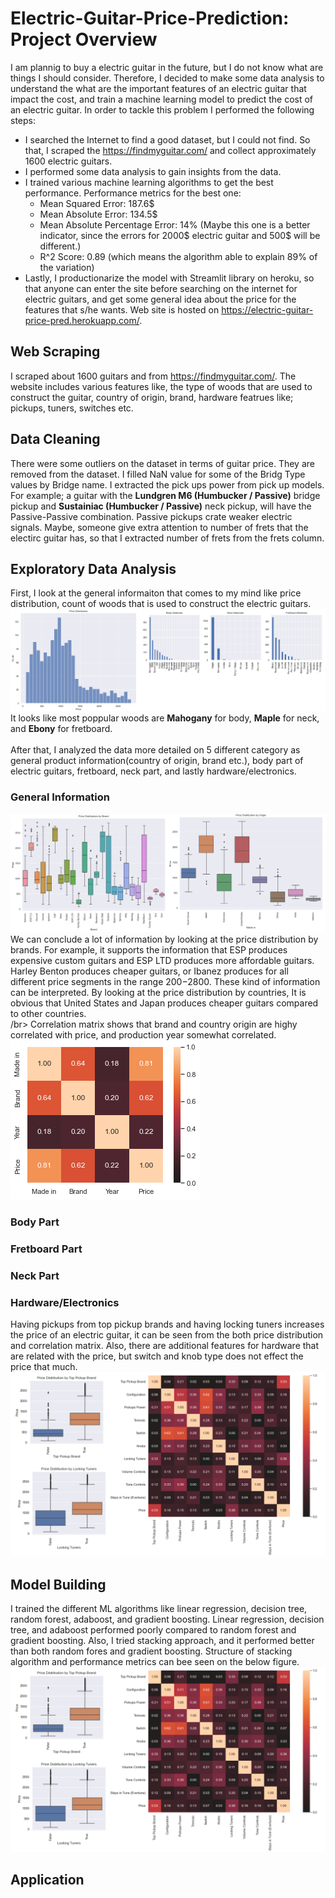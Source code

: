 # Electric-Guitar-Price-Prediction: Project Overview
I am plannig to buy a electric guitar in the future, but I do not know what are things I should consider. Therefore, I decided to make some data analysis to understand the what are the important features of an electric guitar that impact the cost, and train a machine learning model to predict the cost of an electric guitar. In order to tackle this problem I performed the following steps:
* I searched the Internet to find a good dataset, but I could not find. So that, I scraped the https://findmyguitar.com/ and collect approximately 1600 electric guitars.
* I performed some data analysis to gain insights from the data.
* I trained various machine learning algorithms to get the best performance. Performance metrics for the best one:
  * Mean Squared Error: 187.6$
  * Mean Absolute Error: 134.5$
  * Mean Absolute Percentage Error: 14% (Maybe this one is a better indicator, since the errors for 2000$ electric guitar and 500$ will be different.)
  * R^2 Score: 0.89 (which means the algorithm able to explain 89% of the variation)
* Lastly, I productionarize the model with Streamlit library on heroku, so that anyone can enter the site before searching on the internet for electric guitars, and get some general idea about the price for the features that s/he wants. Web site is hosted on https://electric-guitar-price-pred.herokuapp.com/.
## Web Scraping
I scraped about 1600 guitars and from https://findmyguitar.com/. The website includes various features like, the type of woods that are used to construct the guitar, country of origin, brand, hardware featrues like; pickups, tuners, switches etc.
## Data Cleaning
There were some outliers on the dataset in terms of guitar price. They are removed from the dataset. I filled NaN value for some of the Bridg Type values by Bridge name. I extracted the pick ups power from pick up models. For example; a guitar with the <b>Lundgren M6 (Humbucker / Passive)</b> bridge pickup and <b>Sustainiac (Humbucker / Passive)</b> neck pickup, will have the Passive-Passive combination. Passive pickups crate weaker electric signals. Maybe, someone give extra attention to number of frets that the electirc guitar has, so that I extracted number of frets from the frets column.   
## Exploratory Data Analysis
First, I look at the general informaiton that comes to my mind like price distribution, count of woods that is used to construct the electric guitars. 
![alt text for screen readers](images/price-dist.png "Price Distribution and Wood Counts")
It looks like most poppular woods are <b>Mahogany</b> for body, <b>Maple</b> for neck, and <b>Ebony</b> for fretboard. </br> 
</br>
After that, I analyzed the data more detailed on 5 different category as general product information(country of origin, brand etc.), body part of electric guitars, fretboard, neck part, and lastly hardware/electronics.  
### General Information
![alt text for screen readers](images/price-dist-by-brand-country.png "Price Distribution by Brand and Country")
We can conclude a lot of information by looking at the price distribution by brands. For example, it supports the information that ESP produces expensive custom guitars and ESP LTD produces more affordable guitars. Harley Benton produces cheaper guitars, or Ibanez produces for all different price segments in the range 200$-2800$. These kind of information can be interpreted. By looking at the price distribution by countries, It is obvious that United States and Japan produces cheaper guitars compared to other countries. </br> /br>
Correlation matrix shows that brand and country origin are highy correlated with price, and production year somewhat correlated.
![alt text for screen readers](images/correlation.png "Price Distribution by Brand and Country")
### Body Part
### Fretboard Part
### Neck Part
### Hardware/Electronics
Having pickups from top pickup brands and having locking tuners increases the price of an electric guitar, it can be seen from the both price distribution and correlation matrix. Also, there are additional features for hardware that are related with the price, but switch and knob type does not effect the price that much.
![alt text for screen readers](images/hardware.png "Hardware")
## Model Building
I trained the different ML algorithms like linear regression, decision tree, random forest, adaboost, and gradient boosting. Linear regression, decision tree, and adaboost performed poorly compared to random forest and gradient boosting. Also, I tried stacking approach, and it performed better than both random fores and gradient boosting. Structure of stacking algorithm and performance metrics can bee seen on the below figure.
![alt text for screen readers](images/hardware.png "Model Performance")
## Application

